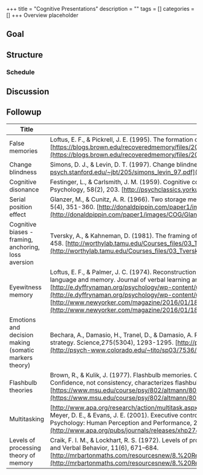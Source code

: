 +++
title = "Cognitive Presentations"
description = ""
tags = []
categories = []
+++
Overview placeholder

## Goal

## Structure

### Schedule

## Discussion

## Followup

Title | Sources
------ | -------
False memories | Loftus, E. F., & Pickrell, J. E. (1995). The formation of false memories. Psychiatric Annals, 25(12), 720–725. [https://blogs.brown.edu/recoveredmemory/files/2015/05/Loftus_Pickrell_PA_95.pdf](https://blogs.brown.edu/recoveredmemory/files/2015/05/Loftus_Pickrell_PA_95.pdf)
Change blindness | Simons, D. J., & Levin, D. T. (1997). Change blindness. Trends in cognitive sciences, 1(7), 261-267. [http://www-psych.stanford.edu/~jbt/205/simons_levin_97.pdf](http://www-psych.stanford.edu/~jbt/205/simons_levin_97.pdf)
Cognitive disonance | Festinger, L., & Carlsmith, J. M. (1959). Cognitive consequences of forced compliance. The Journal of Abnormal and Social Psychology, 58(2), 203. [http://psychclassics.yorku.ca/Festinger/](http://psychclassics.yorku.ca/Festinger/)
Serial position effect | Glanzer, M., & Cunitz, A. R. (1966). Two storage mechanisms in free recall.Journal of verbal learning and verbal behavior, 5(4), 351-360. [http://donaldpippin.com/paper1/images/COG/Glanzer-Cunitz-1966-serial-position-memory.pdf](http://donaldpippin.com/paper1/images/COG/Glanzer-Cunitz-1966-serial-position-memory.pdf)
Cognitive biases - framing, anchoring, loss aversion | Tversky, A., & Kahneman, D. (1981). The framing of decisions and the psychology of choice. Science, 211(4481), 453-458. [http://worthylab.tamu.edu/Courses_files/03_Tversky%26Kahneman.pdf](http://worthylab.tamu.edu/Courses_files/03_Tversky%26Kahneman.pdf)
Eyewitness memory | Loftus, E. F., & Palmer, J. C. (1974). Reconstruction of automobile destruction: An example of the interaction between language and memory. Journal of verbal learning and verbal behavior, 13(5), 585-589. [http://e.dyffrynaman.org/psychology/wp-content/uploads/sites/8/2014/01/Reconstruction_Automobile_Destruction.pdf](http://e.dyffrynaman.org/psychology/wp-content/uploads/sites/8/2014/01/Reconstruction_Automobile_Destruction.pdf), [http://www.newyorker.com/magazine/2016/01/18/recognition-annals-of-justice-paul-kix](http://www.newyorker.com/magazine/2016/01/18/recognition-annals-of-justice-paul-kix)
Emotions and decision making (somatic markers theory) | Bechara, A., Damasio, H., Tranel, D., & Damasio, A. R. (1997). Deciding advantageously before knowing the advantageous strategy. Science,275(5304), 1293-1295. [http://psych-www.colorado.edu/~tito/sp03/7536/becahra_et_al_1997.pdf](http://psych-www.colorado.edu/~tito/sp03/7536/becahra_et_al_1997.pdf)
Flashbulb theories | Brown, R., & Kulik, J. (1977). Flashbulb memories. Cognition, 5(1), 73-99., Talarico, J. M., & Rubin, D. C. (2003). Confidence, not consistency, characterizes flashbulb memories. Psychological Science, 14(5), 455-461. [https://www.msu.edu/course/psy/802/altmann/802/Ch6-4b-TalaricoRubin03.pdf](https://www.msu.edu/course/psy/802/altmann/802/Ch6-4b-TalaricoRubin03.pdf)
Multitasking | [http://www.apa.org/research/action/multitask.aspx](http://www.apa.org/research/action/multitask.aspx). Rubinstein, J. S., Meyer, D. E., & Evans, J. E. (2001). Executive control of cognitive processes in task switching. Journal of Experimental Psychology: Human Perception and Performance, 27(4), 763. [http://www.apa.org/pubs/journals/releases/xhp274763.pdf](http://www.apa.org/pubs/journals/releases/xhp274763.pdf)
Levels of processing theory of memory | Craik, F. I. M., & Lockhart, R. S. (1972). Levels of processing: A framework for memory research. Journal of Verbal Learning and Verbal Behavior, 11(6), 671–684.[http://mrbartonmaths.com/resourcesnew/8.%20Research/Memory%20and%20Revision/Levels%20of%20Processing.pdf](http://mrbartonmaths.com/resourcesnew/8.%20Research/Memory%20and%20Revision/Levels%20of%20Processing.pdf)
